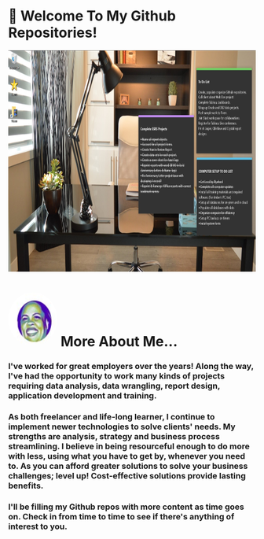# 👋 Welcome To My Github Repositories!
<img src="/assets/images/officework.jpg" width="1000" height="450"/>
<br/>

# <img src="/assets/images/avatar_transparent.jpg" width="100" height="110" padding-top="5px" style="border-radius:50%" alt="@curtild"> More About Me...

### I've worked for great employers over the years! Along the way, I've had the opportunity to work many kinds of projects requiring data analysis, data wrangling, report design, application development and training.

### As both freelancer and life-long learner, I continue to implement newer technologies to solve clients' needs. My strengths are analysis, strategy and business process streamlining. I believe in being resourceful enough to do more with less, using what you have to get by, whenever you need to. As you can afford greater solutions to solve your business challenges; level up! Cost-effective solutions provide lasting benefits. 

### I'll be filling my Github repos with more content as time goes on. Check in from time to time to see if there's anything of interest to you.







<!--
**curtild/curtild** is a ✨ _special_ ✨ repository because its `README.md` (this file) appears on your GitHub profile.
<a href="#"><img class="avatar avatar-user" src="https://avatars.githubusercontent.com/u/20559941?s=48&amp;v=4" width="38" height="38" style="border-radius:50%" alt="@curtild"></a> 
Here are some ideas to get you started:

- 🔭 I’m currently working on ...
- 🌱 I’m currently learning ...
- 👯 I’m looking to collaborate on ...
- 🤔 I’m looking for help with ...
- 💬 Ask me about ...
- 📫 How to reach me: ...
- 😄 Pronouns: ...
- ⚡ Fun fact: ...
-->
